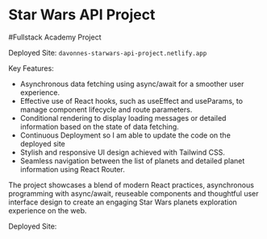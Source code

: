 # Star Wars API Project

#Fullstack Academy Project

Deployed Site: `davonnes-starwars-api-project.netlify.app`

Key Features:

- Asynchronous data fetching using async/await for a smoother user experience.
- Effective use of React hooks, such as useEffect and useParams, to manage component lifecycle and route parameters.
- Conditional rendering to display loading messages or detailed information based on the state of data fetching.
- Continuous Deployment so I am able to update the code on the deployed site
- Stylish and responsive UI design achieved with Tailwind CSS.
- Seamless navigation between the list of planets and detailed planet information using React Router.

The project showcases a blend of modern React practices, asynchronous programming with async/await, reuseable components and thoughtful user interface design to create an engaging Star Wars planets exploration experience on the web.

Deployed Site:

